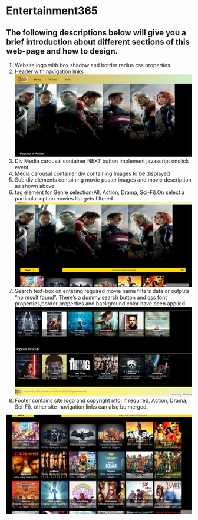 # Entertainment365

## The following descriptions below will give you a brief introduction about different sections of this web-page and how to design.

1. Website logo with box shadow and border radius css properties.
2. Header with navigation links 
![Prject-Screenshots](i2.jpg)
3. Div Media carousal container NEXT button implement javascript onclick event. 
4. Media carousal container div containing Images to be displayed 
5. Sub div elements containing movie poster images and movie description as shown above. 
6.  tag element for Genre selection(All, Action, Drama, Sci-Fi).On select a particular option movies list gets filtered. 
![Prject-Screenshots](i3.jpg)
7. Search text-box on entering required movie name filters data or outputs “no result found”. There’s a dummy search button and css font properties,border properties and background color have been applied.
![Prject-Screenshots](I1.jpg)
8. Footer contains site logo and copyright info. If required, Action, Drama, Sci-Fi). other site-navigation links can also be merged.

![Prject-Screenshots](i4.jpg)




